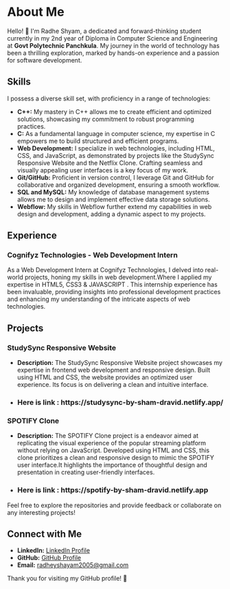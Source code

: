 # About Me

Hello! 👋 I'm Radhe Shyam, a dedicated and forward-thinking student currently in my 2nd year of Diploma in Computer Science and Engineering at **Govt Polytechnic Panchkula**. My journey in the world of technology has been a thrilling exploration, marked by hands-on experience and a passion for software development.

## Skills

I possess a diverse skill set, with proficiency in a range of technologies:

- **C++:** My mastery in C++ allows me to create efficient and optimized solutions, showcasing my commitment to robust programming practices.
- **C:** As a fundamental language in computer science, my expertise in C empowers me to build structured and efficient programs.
- **Web Development:** I specialize in web technologies, including HTML, CSS, and JavaScript, as demonstrated by projects like the StudySync Responsive Website and the Netflix Clone. Crafting seamless and visually appealing user interfaces is a key focus of my work.
- **Git/GitHub:** Proficient in version control, I leverage Git and GitHub for collaborative and organized development, ensuring a smooth workflow.
- **SQL and MySQL:** My knowledge of database management systems allows me to design and implement effective data storage solutions.
- **Webflow:** My skills in Webflow further extend my capabilities in web design and development, adding a dynamic aspect to my projects.

## Experience

### Cognifyz Technologies - Web Development Intern

As a Web Development Intern at Cognifyz Technologies, I delved into real-world projects, honing my skills in web development.Where I applied my expertise in HTML5, CSS3 & JAVASCRIPT . This internship experience has been invaluable, providing insights into professional development practices and enhancing my understanding of the intricate aspects of web technologies.

## Projects

### StudySync Responsive Website

- **Description:** The StudySync Responsive Website project showcases my expertise in frontend web development and responsive design. Built using HTML and CSS, the website provides an optimized user experience. Its focus is on delivering a clean and intuitive interface.
- <h3>Here is link : https://studysync-by-sham-dravid.netlify.app/</h3>

### SPOTIFY Clone

- **Description:** The SPOTIFY Clone project is a endeavor aimed at replicating the visual experience of the popular streaming platform without relying on JavaScript. Developed using HTML and CSS, this clone prioritizes a clean and responsive design to mimic the SPOTIFY user interface.It highlights the importance of thoughtful design and presentation in creating user-friendly interfaces.
- <h3>Here is link : https://spotify-by-sham-dravid.netlify.app</h3>
Feel free to explore the repositories and provide feedback or collaborate on any interesting projects!

## Connect with Me

- **LinkedIn:** [LinkedIn Profile](https://www.linkedin.com/in/radhe-shyam-6b5780236/)
- **GitHub:** [GitHub Profile](https://github.com/RADHE-SHYAM-03)
- **Email:** [radheyshayam2005@gmail.com](mailto:radheyshayam2005@gmail.com)

Thank you for visiting my GitHub profile! 🚀
